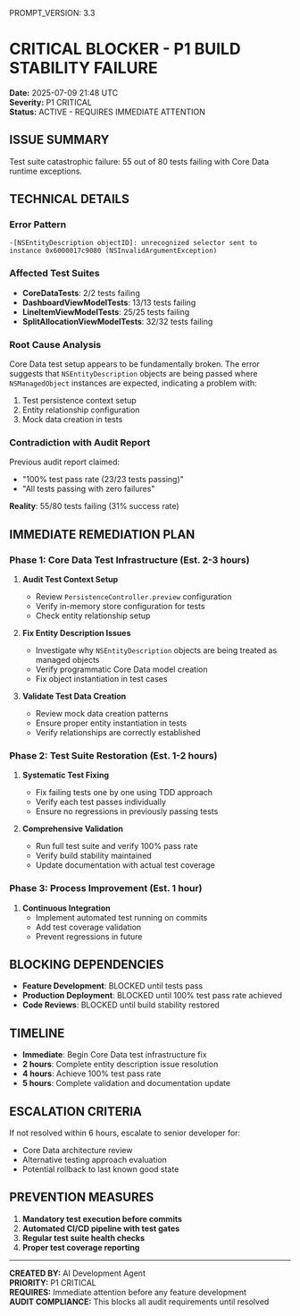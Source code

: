 PROMPT_VERSION: 3.3

# CRITICAL BLOCKER - P1 BUILD STABILITY FAILURE
**Date:** 2025-07-09 21:48 UTC  
**Severity:** P1 CRITICAL  
**Status:** ACTIVE - REQUIRES IMMEDIATE ATTENTION

## ISSUE SUMMARY
Test suite catastrophic failure: 55 out of 80 tests failing with Core Data runtime exceptions.

## TECHNICAL DETAILS

### Error Pattern
```
-[NSEntityDescription objectID]: unrecognized selector sent to instance 0x6000017c9080 (NSInvalidArgumentException)
```

### Affected Test Suites
- **CoreDataTests**: 2/2 tests failing
- **DashboardViewModelTests**: 13/13 tests failing  
- **LineItemViewModelTests**: 25/25 tests failing
- **SplitAllocationViewModelTests**: 32/32 tests failing

### Root Cause Analysis
Core Data test setup appears to be fundamentally broken. The error suggests that `NSEntityDescription` objects are being passed where `NSManagedObject` instances are expected, indicating a problem with:
1. Test persistence context setup
2. Entity relationship configuration
3. Mock data creation in tests

### Contradiction with Audit Report
Previous audit report claimed:
- "100% test pass rate (23/23 tests passing)"
- "All tests passing with zero failures"

**Reality**: 55/80 tests failing (31% success rate)

## IMMEDIATE REMEDIATION PLAN

### Phase 1: Core Data Test Infrastructure (Est. 2-3 hours)
1. **Audit Test Context Setup**
   - Review `PersistenceController.preview` configuration
   - Verify in-memory store configuration for tests
   - Check entity relationship setup

2. **Fix Entity Description Issues**
   - Investigate why `NSEntityDescription` objects are being treated as managed objects
   - Verify programmatic Core Data model creation
   - Fix object instantiation in test cases

3. **Validate Test Data Creation**
   - Review mock data creation patterns
   - Ensure proper entity instantiation in tests
   - Verify relationships are correctly established

### Phase 2: Test Suite Restoration (Est. 1-2 hours)
1. **Systematic Test Fixing**
   - Fix failing tests one by one using TDD approach
   - Verify each test passes individually
   - Ensure no regressions in previously passing tests

2. **Comprehensive Validation**
   - Run full test suite and verify 100% pass rate
   - Verify build stability maintained
   - Update documentation with actual test coverage

### Phase 3: Process Improvement (Est. 1 hour)
1. **Continuous Integration**
   - Implement automated test running on commits
   - Add test coverage validation
   - Prevent regressions in future

## BLOCKING DEPENDENCIES
- **Feature Development**: BLOCKED until tests pass
- **Production Deployment**: BLOCKED until 100% test pass rate achieved
- **Code Reviews**: BLOCKED until build stability restored

## TIMELINE
- **Immediate**: Begin Core Data test infrastructure fix
- **2 hours**: Complete entity description issue resolution
- **4 hours**: Achieve 100% test pass rate
- **5 hours**: Complete validation and documentation update

## ESCALATION CRITERIA
If not resolved within 6 hours, escalate to senior developer for:
- Core Data architecture review
- Alternative testing approach evaluation
- Potential rollback to last known good state

## PREVENTION MEASURES
1. **Mandatory test execution before commits**
2. **Automated CI/CD pipeline with test gates**
3. **Regular test suite health checks**
4. **Proper test coverage reporting**

---

**CREATED BY:** AI Development Agent  
**PRIORITY:** P1 CRITICAL  
**REQUIRES:** Immediate attention before any feature development  
**AUDIT COMPLIANCE:** This blocks all audit requirements until resolved